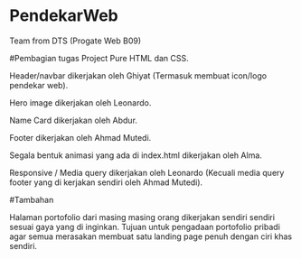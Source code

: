 # PendekarWeb
Team from DTS (Progate Web B09)

#Pembagian tugas Project Pure HTML dan CSS.

Header/navbar dikerjakan oleh Ghiyat (Termasuk membuat icon/logo pendekar web).

Hero image dikerjakan oleh Leonardo.

Name Card dikerjakan oleh Abdur.

Footer dikerjakan oleh Ahmad Mutedi.

Segala bentuk animasi yang ada di index.html dikerjakan oleh Alma.

Responsive / Media query dikerjakan oleh Leonardo (Kecuali media query footer yang di kerjakan sendiri oleh Ahmad Mutedi).


#Tambahan 

Halaman portofolio dari masing masing orang dikerjakan sendiri sendiri sesuai gaya yang di inginkan.
Tujuan untuk pengadaan portofolio pribadi agar semua merasakan membuat satu landing page penuh dengan ciri khas sendiri.
